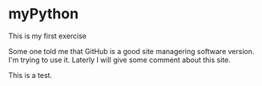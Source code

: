 # myPython
This is my first exercise

Some one told me that GitHub is a good site managering software version.
I'm trying to use it. Laterly I will give some comment about this site.

This is a test.

